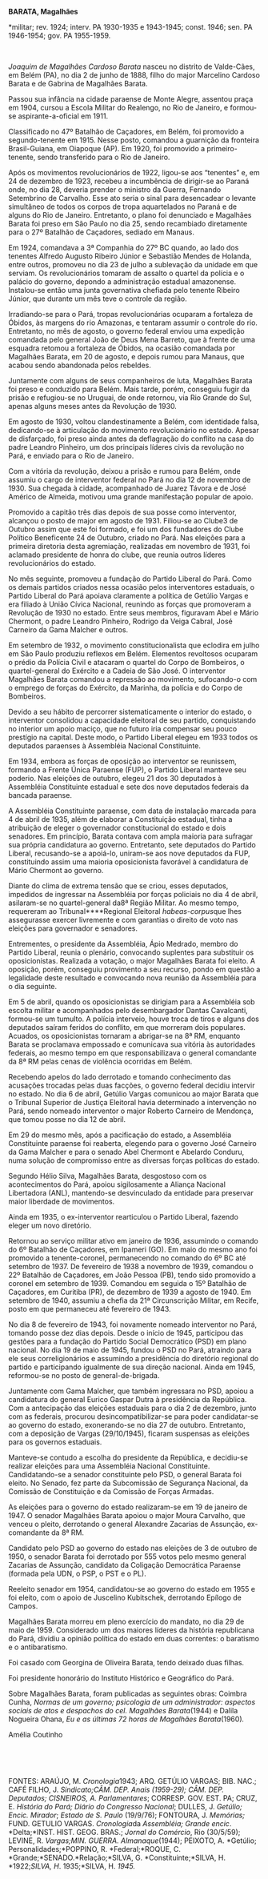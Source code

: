 **BARATA, Magalhães**

\*militar; rev. 1924; interv. PA 1930-1935 e 1943-1945; const. 1946;
sen. PA 1946-1954; gov. PA 1955-1959.

 

*Joaquim de Magalhães Cardoso Barata* nasceu no distrito de Valde-Cães,
em Belém (PA), no dia 2 de junho de 1888, filho do major Marcelino
Cardoso Barata e de Gabrina de Magalhães Barata.

Passou sua infância na cidade paraense de Monte Alegre, assentou praça
em 1904, cursou a Escola Militar do Realengo, no Rio de Janeiro, e
formou-se aspirante-a-oficial em 1911.

Classificado no 47º Batalhão de Caçadores, em Belém, foi promovido a
segundo-tenente em 1915. Nesse posto, comandou a guarnição da fronteira
Brasil-Guiana, em Oiapoque (AP). Em 1920, foi promovido a
primeiro-tenente, sendo transferido para o Rio de Janeiro.

Após os movimentos revolucionários de 1922, ligou-se aos “tenentes” e,
em 24 de dezembro de 1923, recebeu a incumbência de dirigir-se ao Paraná
onde, no dia 28, deveria prender o ministro da Guerra, Fernando
Setembrino de Carvalho. Esse ato seria o sinal para desencadear o
levante simultâneo de todos os corpos de tropa aquartelados no Paraná e
de alguns do Rio de Janeiro. Entretanto, o plano foi denunciado e
Magalhães Barata foi preso em São Paulo no dia 25, sendo recambiado
diretamente para o 27º Batalhão de Caçadores, sediado em Manaus.

Em 1924, comandava a 3ª Companhia do 27º BC quando, ao lado dos tenentes
Alfredo Augusto Ribeiro Júnior e Sebastião Mendes de Holanda, entre
outros, promoveu no dia 23 de julho a sublevação da unidade em que
serviam. Os revolucionários tomaram de assalto o quartel da polícia e o
palácio do governo, depondo a administração estadual amazonense.
Instalou-se então uma junta governativa chefiada pelo tenente Ribeiro
Júnior, que durante um mês teve o controle da região.

Irradiando-se para o Pará, tropas revolucionárias ocuparam a fortaleza
de Óbidos, às margens do rio Amazonas, e tentaram assumir o controle do
rio. Entretanto, no mês de agosto, o governo federal enviou uma
expedição comandada pelo general João de Deus Mena Barreto, que à frente
de uma esquadra retomou a fortaleza de Óbidos, na ocasião comandada por
Magalhães Barata, em 20 de agosto, e depois rumou para Manaus, que
acabou sendo abandonada pelos rebeldes.

Juntamente com alguns de seus companheiros de luta, Magalhães Barata foi
preso e conduzido para Belém. Mais tarde, porém, conseguiu fugir da
prisão e refugiou-se no Uruguai, de onde retornou, via Rio Grande do
Sul, apenas alguns meses antes da Revolução de 1930.

Em agosto de 1930, voltou clandestinamente a Belém, com identidade
falsa, dedicando-se à articulação do movimento revolucionário no estado.
Apesar de disfarçado, foi preso ainda antes da deflagração do conflito
na casa do padre Leandro Pinheiro, um dos principais líderes civis da
revolução no Pará, e enviado para o Rio de Janeiro.

Com a vitória da revolução, deixou a prisão e rumou para Belém, onde
assumiu o cargo de interventor federal no Pará no dia 12 de novembro de
1930. Sua chegada à cidade, acompanhado de Juarez Távora e de José
Américo de Almeida, motivou uma grande manifestação popular de apoio.

Promovido a capitão três dias depois de sua posse como interventor,
alcançou o posto de major em agosto de 1931. Filiou-se ao Clube3 de
Outubro assim que este foi formado, e foi um dos fundadores do Clube
Político Beneficente 24 de Outubro, criado no Pará. Nas eleições para a
primeira diretoria desta agremiação, realizadas em novembro de 1931, foi
aclamado presidente de honra do clube, que reunia outros líderes
revolucionários do estado.

No mês seguinte, promoveu a fundação do Partido Liberal do Pará. Como os
demais partidos criados nessa ocasião pelos interventores estaduais, o
Partido Liberal do Pará apoiava claramente a política de Getúlio Vargas
e era filiado à União Cívica Nacional, reunindo as forças que promoveram
a Revolução de 1930 no estado. Entre seus membros, figuravam Abel e
Mário Chermont, o padre Leandro Pinheiro, Rodrigo da Veiga Cabral, José
Carneiro da Gama Malcher e outros.

Em setembro de 1932, o movimento constitucionalista que eclodira em
julho em São Paulo produziu reflexos em Belém. Elementos revoltosos
ocuparam o prédio da Polícia Civil e atacaram o quartel do Corpo de
Bombeiros, o quartel-general do Exército e a Cadeia de São José. O
interventor Magalhães Barata comandou a repressão ao movimento,
sufocando-o com o emprego de forças do Exército, da Marinha, da polícia
e do Corpo de Bombeiros.

Devido a seu hábito de percorrer sistematicamente o interior do estado,
o interventor consolidou a capacidade eleitoral de seu partido,
conquistando no interior um apoio maciço, que no futuro iria compensar
seu pouco prestígio na capital. Deste modo, o Partido Liberal elegeu em
1933 todos os deputados paraenses à Assembléia Nacional Constituinte.

Em 1934, embora as forças de oposição ao interventor se reunissem,
formando a Frente Única Paraense (FUP), o Partido Liberal manteve seu
poderio. Nas eleições de outubro, elegeu 21 dos 30 deputados à
Assembléia Constituinte estadual e sete dos nove deputados federais da
bancada paraense.

A Assembléia Constituinte paraense, com data de instalação marcada para
4 de abril de 1935, além de elaborar a Constituição estadual, tinha a
atribuição de eleger o governador constitucional do estado e dois
senadores. Em princípio, Barata contava com ampla maioria para sufragar
sua própria candidatura ao governo. Entretanto, sete deputados do
Partido Liberal, recusando-se a apoiá-lo, uniram-se aos nove deputados
da FUP, constituindo assim uma maioria oposicionista favorável à
candidatura de Mário Chermont ao governo.

Diante do clima de extrema tensão que se criou, esses deputados,
impedidos de ingressar na Assembléia por forças policiais no dia 4 de
abril, asilaram-se no quartel-general da8ª Região Militar. Ao mesmo
tempo, requereram ao Tribunal****Regional Eleitoral *habeas-corpus*que
lhes assegurasse exercer livremente e com garantias o direito de voto
nas eleições para governador e senadores.

Entrementes, o presidente da Assembléia, Ápio Medrado, membro do Partido
Liberal, reunia o plenário, convocando suplentes para substituir os
oposicionistas. Realizada a votação, o major Magalhães Barata foi
eleito. A oposição, porém, conseguiu provimento a seu recurso, pondo em
questão a legalidade deste resultado e convocando nova reunião da
Assembléia para o dia seguinte.

Em 5 de abril, quando os oposicionistas se dirigiam para a Assembléia
sob escolta militar e acompanhados pelo desembargador Dantas Cavalcanti,
formou-se um tumulto. A polícia interveio, houve troca de tiros e alguns
dos deputados saíram feridos do conflito, em que morreram dois
populares. Acuados, os oposicionistas tornaram a abrigar-se na 8ª RM,
enquanto Barata se proclamava empossado e comunicava sua vitória às
autoridades federais, ao mesmo tempo em que responsabilizava o general
comandante da 8ª RM pelas cenas de violência ocorridas em Belém.

Recebendo apelos do lado derrotado e tomando conhecimento das acusações
trocadas pelas duas facções, o governo federal decidiu intervir no
estado. No dia 6 de abril, Getúlio Vargas comunicou ao major Barata que
o Tribunal Superior de Justiça Eleitoral havia determinado a intervenção
no Pará, sendo nomeado interventor o major Roberto Carneiro de Mendonça,
que tomou posse no dia 12 de abril.

Em 29 do mesmo mês, após a pacificação do estado, a Assembléia
Constituinte paraense foi reaberta, elegendo para o governo José
Carneiro da Gama Malcher e para o senado Abel Chermont e Abelardo
Conduru, numa solução de compromisso entre as diversas forças políticas
do estado.

Segundo Hélio Silva, Magalhães Barata, desgostoso com os acontecimentos
do Pará, apoiou sigilosamente a Aliança Nacional Libertadora (ANL),
mantendo-se desvinculado da entidade para preservar maior liberdade de
movimentos.

Ainda em 1935, o ex-interventor rearticulou o Partido Liberal, fazendo
eleger um novo diretório.

Retornou ao serviço militar ativo em janeiro de 1936, assumindo o
comando do 6º Batalhão de Caçadores, em Ipameri (GO). Em maio do mesmo
ano foi promovido a tenente-coronel, permanecendo no comando do 6º BC
até setembro de 1937. De fevereiro de 1938 a novembro de 1939, comandou
o 22º Batalhão de Caçadores, em João Pessoa (PB), tendo sido promovido a
coronel em setembro de 1939. Comandou em seguida o 15º Batalhão de
Caçadores, em Curitiba (PR), de dezembro de 1939 a agosto de 1940. Em
setembro de 1940, assumiu a chefia da 21ª Circunscrição Militar, em
Recife, posto em que permaneceu até fevereiro de 1943.

No dia 8 de fevereiro de 1943, foi novamente nomeado interventor no
Pará, tomando posse dez dias depois. Desde o início de 1945, participou
das gestões para a fundação do Partido Social Democrático (PSD) em plano
nacional. No dia 19 de maio de 1945, fundou o PSD no Pará, atraindo para
ele seus correligionários e assumindo a presidência do diretório
regional do partido e participando igualmente de sua direção nacional.
Ainda em 1945, reformou-se no posto de general-de-brigada.

Juntamente com Gama Malcher, que também ingressara no PSD, apoiou a
candidatura do general Eurico Gaspar Dutra à presidência da República.
Com a antecipação das eleições estaduais para o dia 2 de dezembro, junto
com as federais, procurou desincompatibilizar-se para poder
candidatar-se ao governo do estado, exonerando-se no dia 27 de outubro.
Entretanto, com a deposição de Vargas (29/10/1945), ficaram suspensas as
eleições para os governos estaduais.

Manteve-se contudo a escolha do presidente da República, e decidiu-se
realizar eleições para uma Assembléia Nacional Constituinte.
Candidatando-se a senador constituinte pelo PSD, o general Barata foi
eleito. No Senado, fez parte da Subcomissão de Segurança Nacional, da
Comissão de Constituição e da Comissão de Forças Armadas.

As eleições para o governo do estado realizaram-se em 19 de janeiro de
1947. O senador Magalhães Barata apoiou o major Moura Carvalho, que
venceu o pleito, derrotando o general Alexandre Zacarias de Assunção,
ex-comandante da 8ª RM.

Candidato pelo PSD ao governo do estado nas eleições de 3 de outubro de
1950, o senador Barata foi derrotado por 555 votos pelo mesmo general
Zacarias de Assunção, candidato da Coligação Democrática Paraense
(formada pela UDN, o PSP, o PST e o PL).

Reeleito senador em 1954, candidatou-se ao governo do estado em 1955 e
foi eleito, com o apoio de Juscelino Kubitschek, derrotando Epílogo de
Campos.

Magalhães Barata morreu em pleno exercício do mandato, no dia 29 de maio
de 1959. Considerado um dos maiores líderes da história republicana do
Pará, dividiu a opinião política do estado em duas correntes: o
baratismo e o antibaratismo.

Foi casado com Georgina de Oliveira Barata, tendo deixado duas filhas.

Foi presidente honorário do Instituto Histórico e Geográfico do Pará.

Sobre Magalhães Barata, foram publicadas as seguintes obras: Coimbra
Cunha, *Normas* *de um governo; psicologia de um administrador: aspectos
sociais de atos e despachos do* *cel. Magalhães Barata*(1944) e Dalila
Nogueira Ohana, *Eu e as últimas 72 horas de Magalhães*
*Barata*(1960)*.*

Amélia Coutinho

 

 

FONTES: ARAÚJO, M. *Cronologia*1943; ARQ. GETÚLIO VARGAS; BIB. NAC.;
CAFÉ FILHO, J. *Sindicato;*CÂM. DEP. *Anais* (1959-29); CÂM. DEP.
*Deputados;* CISNEIROS, A*. Parlamentares*; CORRESP. GOV. EST. PA; CRUZ,
E. *História do Pará; Diário* *do Congresso Nacional*; DULLES, J.
*Getúlio;* *Encic. Mirador*; *Estado de S. Paulo* (19/9/76); FONTOURA,
J. *Memórias;* FUND. GETULIO VARGAS. *Cronologia*da *Assembléia; Grande
encic*. *Delta;*INST. HIST. GEOG. BRAS.; *Jornal do Comércio*, Rio
(30/5/59); LEVINE, R. *Vargas;*MIN. GUERRA*. Almanaque*(1944); PEIXOTO,
A. *Getúlio; Personalidades;*POPPINO, R. *Federal;*ROQUE, C.
*Grande;*SENADO.*Relação;*SILVA, G. *Constituinte;*SILVA, H.
*1922;*SILVA, H*. 1935;*SILVA, H. *1945.*

 
